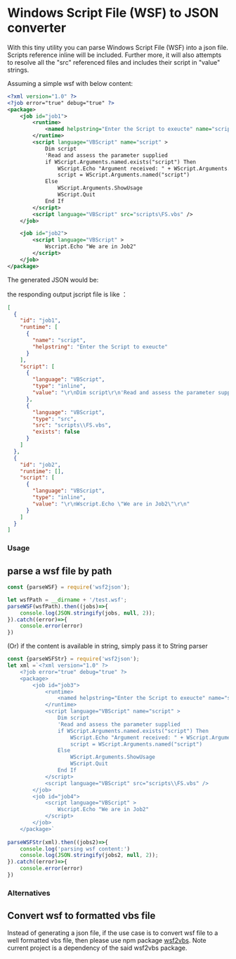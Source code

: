 # Windows Script File (WSF) to JSON converter

With this tiny utility you can parse Windows Script File (WSF) into a json file. Scripts reference inline will be included. Further more, it will also attempts to resolve all the "src" referenced files and includes their script in "value" strings. 

Assuming a simple wsf with below content:
```xml
<?xml version="1.0" ?>
<?job error="true" debug="true" ?>
<package>
    <job id="job1">
        <runtime>
            <named helpstring="Enter the Script to exeucte" name="script" />
        </runtime>
        <script language="VBScript" name="script" >
            Dim script
            'Read and assess the parameter supplied
            if WScript.Arguments.named.exists("script") Then
                WScript.Echo "Argument received: " + WScript.Arguments.named("script")
                script = WScript.Arguments.named("script")
            Else
                WScript.Arguments.ShowUsage
                WScript.Quit
            End If
        </script>
        <script language="VBScript" src="scripts\FS.vbs" />
    </job>

    <job id="job2">
        <script language="VBScript" >
            Wscript.Echo "We are in Job2"
        </script>
    </job>
</package>
```

The generated JSON would be:

the responding output jscript file is like ：
```json
[
  {
    "id": "job1",
    "runtime": [
      {
        "name": "script",
        "helpstring": "Enter the Script to exeucte"
      }
    ],
    "script": [
      {
        "language": "VBScript",
        "type": "inline",
        "value": "\r\nDim script\r\n'Read and assess the parameter supplied\r\nif WScript.Arguments.named.exists(\"script\") Then\r\nWScript.Echo \"Argument received: \" + WScript.Arguments.named(\"script\")\r\nscript = WScript.Arguments.named(\"script\")\r\nElse\r\nWScript.Arguments.ShowUsage\r\nWScript.Quit\r\nEnd If\r\n"
      },
      {
        "language": "VBScript",
        "type": "src",
        "src": "scripts\\FS.vbs",
        "exists": false
      }
    ]
  },
  {
    "id": "job2",
    "runtime": [],
    "script": [
      {
        "language": "VBScript",
        "type": "inline",
        "value": "\r\nWscript.Echo \"We are in Job2\"\r\n"
      }
    ]
  }
]
```

### Usage

## parse a wsf file by path

```js
const {parseWSF} = require('wsf2json');

let wsfPath = __dirname + '/test.wsf';
parseWSF(wsfPath).then((jobs)=>{
    console.log(JSON.stringify(jobs, null, 2));
}).catch((error)=>{
    console.error(error)
})
```

(Or) if the content is available in string, simply pass it to String parser

```js
const {parseWSFStr} = require('wsf2json');
let xml =`<?xml version="1.0" ?>
    <?job error="true" debug="true" ?>
    <package>
        <job id="job3">
            <runtime>
                <named helpstring="Enter the Script to exeucte" name="script" />
            </runtime>
            <script language="VBScript" name="script" >
                Dim script
                'Read and assess the parameter supplied
                if WScript.Arguments.named.exists("script") Then
                    WScript.Echo "Argument received: " + WScript.Arguments.named("script")
                    script = WScript.Arguments.named("script")
                Else
                    WScript.Arguments.ShowUsage
                    WScript.Quit
                End If
            </script>
            <script language="VBScript" src="scripts\\FS.vbs" />
        </job>
        <job id="job4">
            <script language="VBScript" >
                Wscript.Echo "We are in Job2"
            </script>
        </job>
    </package>`
    
parseWSFStr(xml).then((jobs2)=>{
    console.log('parsing wsf content:')
    console.log(JSON.stringify(jobs2, null, 2));
}).catch((error)=>{
    console.error(error)
})
```


### Alternatives

## Convert wsf to formatted vbs file
Instead of generating a json file, if the use case is to convert wsf file to a well formatted vbs file, then please use npm package [wsf2vbs](https://www.npmjs.com/package/wsf2vbs?activeTab=readme). Note current project is a dependency of the said wsf2vbs package.

